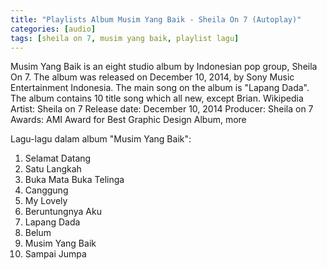 ```yaml
---
title: "Playlists Album Musim Yang Baik - Sheila On 7 (Autoplay)"
categories: [audio]
tags: [sheila on 7, musim yang baik, playlist lagu]
---
```

Musim Yang Baik is an eight studio album by Indonesian pop group, Sheila On 7. The album was released on December 10, 2014, by Sony Music Entertainment Indonesia. The main song on the album is "Lapang Dada". The album contains 10 title song which all new, except Brian. Wikipedia
Artist: Sheila on 7
Release date: December 10, 2014
Producer: Sheila on 7
Awards: AMI Award for Best Graphic Design Album, more

Lagu-lagu dalam album "Musim Yang Baik":

1. Selamat Datang
2. Satu Langkah
3. Buka Mata Buka Telinga
4. Canggung
5. My Lovely
6. Beruntungnya Aku
7. Lapang Dada
8. Belum
9. Musim Yang Baik
10. Sampai Jumpa

<iframe width="0" height="0" src="https://www.youtube-nocookie.com/embed/videoseries?list=OLAK5uy_mkDrK1whc58PtOy9urIaKd8kI411vOxhI&autoplay=1"
frameborder="0" allow="autoplay; encrypted-media"></iframe>
